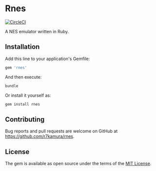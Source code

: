 # Rnes

[![CircleCI](https://circleci.com/gh/r7kamura/rnes.svg?style=svg)](https://circleci.com/gh/r7kamura/workflows/rnes)

A NES emulator written in Ruby.

## Installation

Add this line to your application's Gemfile:

```ruby
gem 'rnes'
```

And then execute:

```sh
bundle
```

Or install it yourself as:

```sh
gem install rnes
```

## Contributing

Bug reports and pull requests are welcome on GitHub at https://github.com/r7kamura/rnes.

## License

The gem is available as open source under the terms of the [MIT License](https://opensource.org/licenses/MIT).
